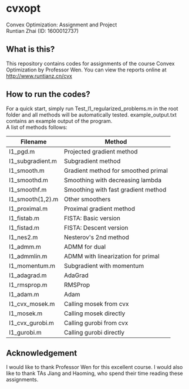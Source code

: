 # cvxopt
Convex Optimization: Assignment and Project  
Runtian Zhai (ID: 1600012737)

## What is this?
This repository contains codes for assignments of the course
Convex Optimization by Professor Wen. 
You can view the reports online at
http://www.runtianz.cn/cvx


## How to run the codes?
For a quick start, simply run Test_l1_regularized_problems.m in the
root folder and all methods will be automatically tested.
example_output.txt contains an example output of the program.  
A list of methods follows:

| Filename | Method |
| ------ | ------ |
| l1_pgd.m | Projected gradient method |
| l1_subgradient.m | Subgradient method |
| l1_smooth.m | Gradient method for smoothed primal |
| l1_smoothd.m | Smoothing with decreasing lambda |
| l1_smoothf.m | Smoothing with fast gradient method |
| l1_smooth(1,2).m | Other smoothers |
| l1_proximal.m | Proximal gradient method |
| l1_fistab.m | FISTA: Basic version |
| l1_fistad.m | FISTA: Descent version |
| l1_nes2.m | Nesterov's 2nd method |
| l1_admm.m | ADMM for dual |
| l1_admmlin.m | ADMM with linearization for primal |
| l1_momentum.m | Subgradient with momentum |
| l1_adagrad.m | AdaGrad |
| l1_rmsprop.m | RMSProp |
| l1_adam.m | Adam |
| l1_cvx_mosek.m | Calling mosek from cvx |
| l1_mosek.m | Calling mosek directly |
| l1_cvx_gurobi.m | Calling gurobi from cvx |
| l1_gurobi.m | Calling gurobi directly |

## Acknowledgement
I would like to thank Professor Wen for this excellent course.
I would also like to thank TAs Jiang and Haoming, who spend their
time reading these assignments.